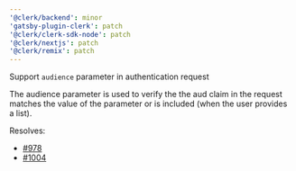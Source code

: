 ```yaml
---
'@clerk/backend': minor
'gatsby-plugin-clerk': patch
'@clerk/clerk-sdk-node': patch
'@clerk/nextjs': patch
'@clerk/remix': patch
---
```


Support `audience` parameter in authentication request 

The audience parameter is used to verify the the aud claim in
the request matches the value of the parameter or is included
(when the user provides a list).

Resolves: 
- [#978](https://github.com/clerkinc/javascript/pull/978)
- [#1004](https://github.com/clerkinc/javascript/pull/1004)
